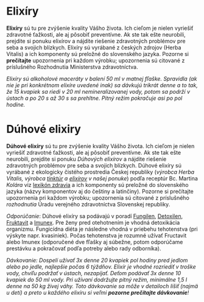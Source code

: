 Elixíry
========

**Elixíry** sú tu pre zvýšenie kvality Vášho života. Ich cieľom je nielen
vyriešiť zdravotné ťažkosti, ale aj pôsobiť preventívne. Ak ste tak ešte
neurobili, prejdite si ponuku elixírov a nájdite riešenie zdravotných problémov
pre seba a svojich blízkych. Elixíry sú vyrábané z českých zdrojov (Herba
Vitalis) a ich komponenty sú preložné do slovenského jazyka. Pozorne si
**prečítajte** upozornenia pri každom výrobku; upozornenia sú citované z
príslušného Rozhodnutia Ministerstva zdravotníctva.

*Elixíry sú alkoholové maceráty v balení 50 ml v matnej fľaške. Spravidla (ak
nie je pri konkrétnom elixíre uvedené inak) sa dávkujú trikrát denne a to tak,
že 15 kvapiek sa riedi v 20 ml nemineralizovanej vody, potom sa podrží v ústach
a po 20 s až 30 s sa prehltne. Pitný režim pokračuje asi po pol hodine.*

Dúhové elixiry
==============

**Dúhové elixíry** sú tu pre zvýšenie kvality Vášho života. Ich cieľom je nielen
vyriešiť zdravotné ťažkosti, ale aj pôsobiť preventívne. Ak ste tak ešte
neurobili, prejdite si ponuku *Dúhových elixírov* a nájdite riešenie zdravotných
problémov pre seba a svojich blízkych. Dúhové elixíry sú vyrábané z ekologicky
čistého prostredia Českej republiky (*výrobca Herba Vitalis, výrobca
[tinktúr](../tinktury) a
[elixírov](../elixiry) v našej ponuke*) podľa receptúr Bc.
Martina *Kolára* viz [lexikón zdravia](../knihy/lexikon-zdravia)
a ich komponenty sú preložné do slovenského jazyka (názvy
komponentov aj do češtiny a latinčiny). Pozorne si prečítajte upozornenia pri
každom výrobku; upozornenia sú citované z príslušného *rozhodnutia* Úradu
verejného zdravotníctva Slovenskej republiky.

*Odporúčanie*: Dúhové elixíry sa podávajú v poradí
[Fungilen](duhovy-fungilen),
[Detoxilen](duhovy-detoxilen),
[Fruktavit](duhovy-fructavit) a
[Imunex](duhovy-imunex). Pre ženy pred otehotnením je vhodná
detoxikácia organizmu. Fungicídna diéta je následne vhodná v priebehu
tehotenstva (pri výskyte napr. kvasiniek). Počas tehotenstva je rozumné užívať
Fructavit alebo Imunex (odporučené dve fľašky aj súbežne, potom odporúčame
prestávku a pokračovať podľa potreby alebo rady odborníka).

*Dávkovanie: Dospelí užívať 3x denne 20 kvapiek pol hodiny pred jedlom alebo po
jedle, najlepšie počas 6 týždňov. Elixír je vhodné rozriediť v troške vody,
chvíľu podržať v ústach, nezapíjať. Deťom podávať 3x denne 10 kvapiek do 50 ml
vody. Pri užívaní dodržujte pitný režim, minimálne 1,5 l denne na 50 kg živej
váhy.* *Toto dávkovanie sa môže v detailoch líšiť (najmä u detí) a preto u
každého elixíru si veľmi **pozorne prečítajte dávkovanie**!*
